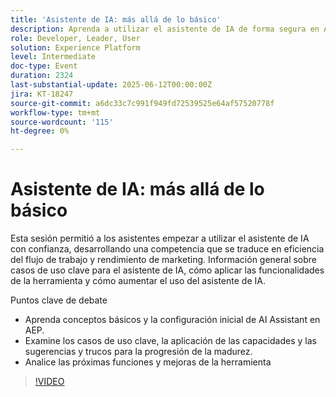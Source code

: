 ```yaml
---
title: 'Asistente de IA: más allá de lo básico'
description: Aprenda a utilizar el asistente de IA de forma segura en AEP, lo que abarca la configuración, los casos de uso clave, las sugerencias prácticas y las próximas funciones para aumentar la eficacia del flujo de trabajo y el impacto en el marketing.
role: Developer, Leader, User
solution: Experience Platform
level: Intermediate
doc-type: Event
duration: 2324
last-substantial-update: 2025-06-12T00:00:00Z
jira: KT-18247
source-git-commit: a6dc33c7c991f949fd72539525e64af57520778f
workflow-type: tm+mt
source-wordcount: '115'
ht-degree: 0%

---
```



# Asistente de IA: más allá de lo básico

Esta sesión permitió a los asistentes empezar a utilizar el asistente de IA con confianza, desarrollando una competencia que se traduce en eficiencia del flujo de trabajo y rendimiento de marketing. Información general sobre casos de uso clave para el asistente de IA, cómo aplicar las funcionalidades de la herramienta y cómo aumentar el uso del asistente de IA.

Puntos clave de debate

* Aprenda conceptos básicos y la configuración inicial de AI Assistant en AEP.
* Examine los casos de uso clave, la aplicación de las capacidades y las sugerencias y trucos para la progresión de la madurez.
* Analice las próximas funciones y mejoras de la herramienta

>[!VIDEO](https://video.tv.adobe.com/v/3463361/?learn=on&enablevpops&captions=spa)
